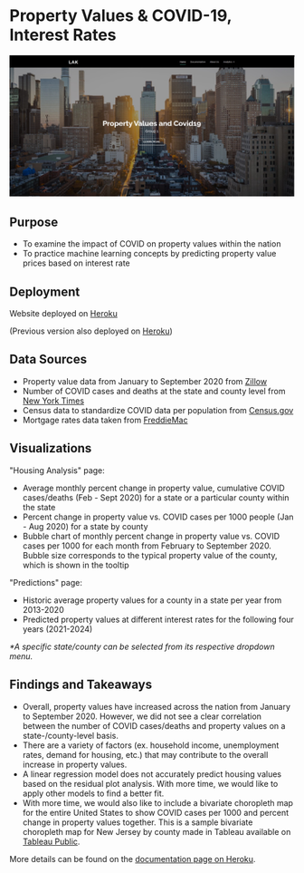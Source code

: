 # Property Values & COVID-19, Interest Rates

![homepage](static/img/homepage.jpg)

## Purpose
- To examine the impact of COVID on property values within the nation
- To practice machine learning concepts by predicting property value prices based on interest rate

## Deployment
Website deployed on [Heroku](https://covid-housing.herokuapp.com/)  

(Previous version also deployed on [Heroku](https://housing-covid.herokuapp.com/))

## Data Sources
- Property value data from January to September 2020 from [Zillow](https://www.zillow.com/research/data/)
- Number of COVID cases and deaths at the state and county level from [New York Times](https://github.com/nytimes/covid-19-data)
- Census data to standardize COVID data per population from [Census.gov](https://www.census.gov/data.html)
- Mortgage rates data taken from [FreddieMac](http://www.freddiemac.com/pmms/pmms_archives.html)

## Visualizations
"Housing Analysis" page:
- Average monthly percent change in property value, cumulative COVID cases/deaths (Feb - Sept 2020) for a state or a particular county within the state
- Percent change in property value vs. COVID cases per 1000 people (Jan - Aug 2020) for a state by county
- Bubble chart of monthly percent change in property value vs. COVID cases per 1000 for each month from February to September 2020. Bubble size corresponds to the typical property value of the county, which is shown in the tooltip

"Predictions" page:
- Historic average property values for a county in a state per year from 2013-2020
- Predicted property values at different interest rates for the following four years (2021-2024)

*\*A specific state/county can be selected from its respective dropdown menu.*

## Findings and Takeaways
- Overall, property values have increased across the nation from January to September 2020. However, we did not see a clear correlation between the number of COVID cases/deaths and property values on a state-/county-level basis. 
- There are a variety of factors (ex. household income, unemployment rates, demand for housing, etc.) that may contribute to the overall increase in property values.
- A linear regression model does not accurately predict housing values based on the residual plot analysis. With more time, we would like to apply other models to find a better fit.
- With more time, we would also like to include a bivariate choropleth map for the entire United States to show COVID cases per 1000 and percent change in property values together. This is a sample bivariate choropleth map for New Jersey by county made in Tableau available on [Tableau Public](https://public.tableau.com/profile/alysma#!/vizhome/NJCOVIDvs_PropertyValueChange-BivariateChoroplethMap/Dashboard1).

More details can be found on the [documentation page on Heroku](https://housing-covid.herokuapp.com/documentation).

